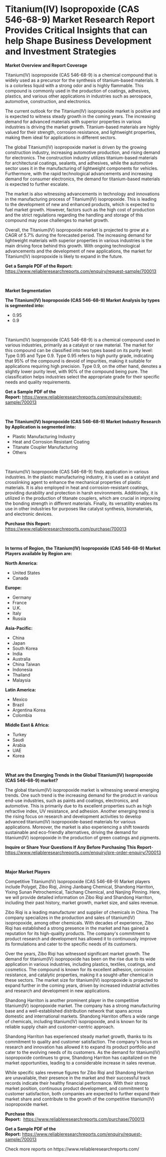 <p><h1>Titanium(IV) Isopropoxide (CAS 546-68-9) Market Research Report Provides Critical Insights that can help Shape Business Development and Investment Strategies</h1></p><p><strong>Market Overview and Report Coverage</strong></p>
<p><p>Titanium(IV) isopropoxide (CAS 546-68-9) is a chemical compound that is widely used as a precursor for the synthesis of titanium-based materials. It is a colorless liquid with a strong odor and is highly flammable. This compound is commonly used in the production of coatings, adhesives, plastics, and various other applications in industries such as aerospace, automotive, construction, and electronics.</p><p>The current outlook for the Titanium(IV) isopropoxide market is positive and is expected to witness steady growth in the coming years. The increasing demand for advanced materials with superior properties in various industries is driving the market growth. Titanium-based materials are highly valued for their strength, corrosion resistance, and lightweight properties, making them ideal for applications in different sectors.</p><p>The global Titanium(IV) isopropoxide market is driven by the growing construction industry, increasing automotive production, and rising demand for electronics. The construction industry utilizes titanium-based materials for architectural coatings, sealants, and adhesives, while the automotive sector uses it in the manufacturing of lightweight components for vehicles. Furthermore, with the rapid technological advancements and increasing demand for consumer electronics, the demand for titanium-based materials is expected to further escalate.</p><p>The market is also witnessing advancements in technology and innovations in the manufacturing process of Titanium(IV) isopropoxide. This is leading to the development of new and enhanced products, which is expected to fuel market growth. However, factors such as the high cost of production and the strict regulations regarding the handling and storage of this compound may pose challenges to market growth.</p><p>Overall, the Titanium(IV) isopropoxide market is projected to grow at a CAGR of 5.7% during the forecasted period. The increasing demand for lightweight materials with superior properties in various industries is the main driving force behind this growth. With ongoing technological advancements and the development of new applications, the market for Titanium(IV) isopropoxide is likely to expand in the future.</p></p>
<p><strong>Get a Sample PDF of the Report:</strong> <a href="https://www.reliableresearchreports.com/enquiry/request-sample/700013">https://www.reliableresearchreports.com/enquiry/request-sample/700013</a></p>
<p>&nbsp;</p>
<p><strong>Market Segmentation</strong></p>
<p><strong>The Titanium(IV) Isopropoxide (CAS 546-68-9) Market Analysis by types is segmented into:</strong></p>
<p><ul><li>0.95</li><li>0.9</li></ul></p>
<p>&nbsp;</p>
<p><p>Titanium(IV) Isopropoxide (CAS 546-68-9) is a chemical compound used in various industries, primarily as a catalyst or raw material. The market for this compound can be classified into two types based on its purity level: Type 0.95 and Type 0.9. Type 0.95 refers to high purity grade, indicating that 95% of the compound is devoid of impurities, making it suitable for applications requiring high precision. Type 0.9, on the other hand, denotes a slightly lower purity level, with 90% of the compound being pure. The classification helps industries select the appropriate grade for their specific needs and quality requirements.</p></p>
<p><strong>Get a Sample PDF of the Report:</strong>&nbsp;<a href="https://www.reliableresearchreports.com/enquiry/request-sample/700013">https://www.reliableresearchreports.com/enquiry/request-sample/700013</a></p>
<p>&nbsp;</p>
<p><strong>The Titanium(IV) Isopropoxide (CAS 546-68-9) Market Industry Research by Application is segmented into:</strong></p>
<p><ul><li>Plastic Manufacturing Industry</li><li>Heat and Corrosion Resistant Coating</li><li>Titanate Coupler Manufacturing</li><li>Others</li></ul></p>
<p>&nbsp;</p>
<p><p>Titanium(IV) Isopropoxide (CAS 546-68-9) finds application in various industries. In the plastic manufacturing industry, it is used as a catalyst and crosslinking agent to enhance the mechanical properties of plastic materials. It is also employed in heat and corrosion-resistant coatings, providing durability and protection in harsh environments. Additionally, it is utilized in the production of titanate couplers, which are crucial in improving the bonding strength in different materials. Finally, its versatility enables its use in other industries for purposes like catalyst synthesis, biomaterials, and electronic devices.</p></p>
<p><strong>Purchase this Report:</strong>&nbsp; <a href="https://www.reliableresearchreports.com/purchase/700013">https://www.reliableresearchreports.com/purchase/700013</a></p>
<p>&nbsp;</p>
<p><strong>In terms of Region, the Titanium(IV) Isopropoxide (CAS 546-68-9) Market Players available by Region are:</strong></p>
<p>
    <p> <strong> North America: </strong>
        <ul>
            <li>United States</li>
            <li>Canada</li>
        </ul>
        </p> 
    <p> <strong> Europe: </strong>
        <ul>
            <li>Germany</li>
            <li>France</li>
            <li>U.K.</li>
            <li>Italy</li>
            <li>Russia</li>
        </ul>
        </p> 
    <p> <strong> Asia-Pacific: </strong>
        <ul>
            <li>China</li>
            <li>Japan</li>
            <li>South Korea</li>
            <li>India</li>
            <li>Australia</li>
            <li>China Taiwan</li>
            <li>Indonesia</li>
            <li>Thailand</li>
            <li>Malaysia</li>
        </ul>
        </p> 
    <p> <strong> Latin America: </strong>
        <ul>
            <li>Mexico</li>
            <li>Brazil</li>
            <li>Argentina Korea</li>
            <li>Colombia</li>
        </ul>
        </p> 
    <p> <strong> Middle East & Africa: </strong>
        <ul>
            <li>Turkey</li>
            <li>Saudi</li>
            <li>Arabia</li>
            <li>UAE</li>
            <li>Korea</li>
        </ul>
    </p>
    </p>
<p>&nbsp;</p>
<p><strong>What are the Emerging Trends in the Global Titanium(IV) Isopropoxide (CAS 546-68-9) market?</strong></p>
<p><p>The global titanium(IV) isopropoxide market is witnessing several emerging trends. One such trend is the increasing demand for the product in various end-use industries, such as paints and coatings, electronics, and automotive. This is primarily due to its excellent properties such as high refractive index, UV resistance, and adhesion. Another emerging trend is the rising focus on research and development activities to develop advanced titanium(IV) isopropoxide-based materials for various applications. Moreover, the market is also experiencing a shift towards sustainable and eco-friendly alternatives, driving the demand for titanium(IV) isopropoxide in the production of green coatings and pigments.</p></p>
<p><strong>Inquire or Share Your Questions If Any Before Purchasing This Report</strong>- <a href="https://www.reliableresearchreports.com/enquiry/pre-order-enquiry/700013">https://www.reliableresearchreports.com/enquiry/pre-order-enquiry/700013</a></p>
<p>&nbsp;</p>
<p><strong>Major Market Players</strong></p>
<p><p>Competitive Titanium(IV) Isopropoxide (CAS 546-68-9) Market players include Polygel, Zibo Riqi, Jining Jianbang Chemical, Shandong Harriton, Yixing Sunan Petrochemical, Taichang Chemical, and Nanjing Pinning. Here, we will provide detailed information on Zibo Riqi and Shandong Harriton, including their past history, market growth, market size, and sales revenue.</p><p>Zibo Riqi is a leading manufacturer and supplier of chemicals in China. The company specializes in the production and sales of titanium(IV) isopropoxide, among other chemicals. With decades of experience, Zibo Riqi has established a strong presence in the market and has gained a reputation for its high-quality products. The company's commitment to product research and development has allowed it to continuously improve its formulations and cater to the specific needs of its customers.</p><p>Over the years, Zibo Riqi has witnessed significant market growth. The demand for titanium(IV) isopropoxide has been on the rise due to its wide application in various industries, including plastics, textiles, coatings, and cosmetics. The compound is known for its excellent adhesion, corrosion resistance, and catalytic properties, making it a sought-after chemical in these sectors. The market size for titanium(IV) isopropoxide is projected to expand further in the coming years, driven by increased industrial activities and research and development in new applications.</p><p>Shandong Harriton is another prominent player in the competitive titanium(IV) isopropoxide market. The company has a strong manufacturing base and a well-established distribution network that spans across domestic and international markets. Shandong Harriton offers a wide range of chemicals, including titanium(IV) isopropoxide, and is known for its reliable supply chain and customer-centric approach.</p><p>Shandong Harriton has experienced steady market growth, thanks to its commitment to quality and customer satisfaction. The company's focus on research and innovation has allowed it to expand its product portfolio and cater to the evolving needs of its customers. As the demand for titanium(IV) isopropoxide continues to grow, Shandong Harriton has capitalized on the market opportunities, leading to a considerable increase in sales revenue.</p><p>While specific sales revenue figures for Zibo Riqi and Shandong Harriton are unavailable, their presence in the market and their successful track records indicate their healthy financial performance. With their strong market position, continuous product development, and commitment to customer satisfaction, both companies are expected to further expand their market share and contribute to the growth of the competitive titanium(IV) isopropoxide market.</p></p>
<p><strong>Purchase this Report:</strong>&nbsp;&nbsp;<a href="https://www.reliableresearchreports.com/purchase/700013">https://www.reliableresearchreports.com/purchase/700013</a></p>
<p></p>
<p><strong>Get a Sample PDF of the Report:</strong>&nbsp;<a href="https://www.reliableresearchreports.com/enquiry/request-sample/700013">https://www.reliableresearchreports.com/enquiry/request-sample/700013</a></p>
<p>Check more reports on https://www.reliableresearchreports.com/</p>